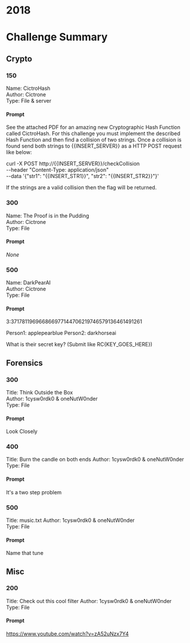 # 2018

# Challenge Summary

## Crypto

### 150
Name: CictroHash  
Author: Cictrone  
Type: File & server  

#### Prompt
See the attached PDF for an amazing new Cryptographic Hash Function
called CictroHash. For this challenge you must implement the
described Hash Function and then find a collision of two strings.
Once a collision is found send both strings to {{INSERT_SERVER}}
as a HTTP POST request like below:

curl -X POST http://{{INSERT_SERVER}}/checkCollision \
--header "Content-Type: application/json" \
--data '{"str1": "{{INSERT_STR1}}", "str2": "{{INSERT_STR2}}"}'

If the strings are a valid collision then the flag will be returned.

### 300
Name: The Proof is in the Pudding  
Author: Cictrone  
Type: File  

#### Prompt
_None_

### 500
Name: DarkPearAI  
Author: Cictrone  
Type: File  

#### Prompt
3:371781196966866977144706219746579136461491261

Person1: applepearblue
Person2: darkhorseai

What is their secret key?
(Submit like RC{KEY_GOES_HERE})

## Forensics

### 300
Title: Think Outside the Box  
Author: 1cysw0rdk0 & oneNutW0nder  
Type: File

#### Prompt
Look Closely

### 400
Title: Burn the candle on both ends
Author: 1cysw0rdk0 & oneNutW0nder  
Type: File

#### Prompt
It's a two step problem

### 500
Title: music.txt
Author: 1cysw0rdk0 & oneNutW0nder  
Type: File

#### Prompt
Name that tune

## Misc

### 200
Title: Check out this cool filter
Author: 1cysw0rdk0 & oneNutW0nder  
Type: File

#### Prompt
https://www.youtube.com/watch?v=zA52uNzx7Y4